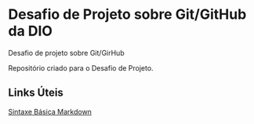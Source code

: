 # Desafio de Projeto sobre Git/GitHub da DIO
Desafio de projeto sobre Git/GirHub

Repositório criado para o Desafio de Projeto.

## Links Úteis
[Sintaxe Básica Markdown](https://www.markdownguide.org/basic-syntax/) 
